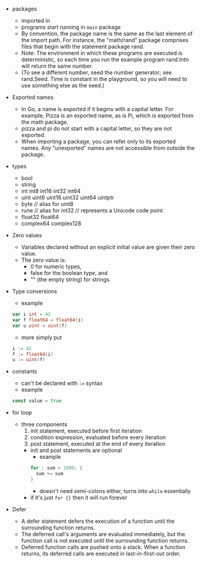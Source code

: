- packages
  - imported in
  - programs start running in `main` package
  - By convention, the package name is the same as the last element of the import path. For instance, the "math/rand" package comprises files that begin with the statement package rand.
  - Note: The environment in which these programs are executed is deterministic, so each time you run the example program rand.Intn will return the same number.
  - (To see a different number, seed the number generator; see rand.Seed. Time is constant in the playground, so you will need to use something else as the seed.)
- Exported names
  - In Go, a name is exported if it begins with a capital letter. For example, Pizza is an exported name, as is Pi, which is exported from the math package.
  - pizza and pi do not start with a capital letter, so they are not exported.
  - When importing a package, you can refer only to its exported names. Any "unexported" names are not accessible from outside the package.
- types
  - bool
  - string
  - int int8 int16 int32 int64
  - uint uint8 uint16 uint32 uint64 uintptr
  - byte // alias for uint8
  - rune // alias for int32
    // represents a Unicode code point
  - float32 float64
  - complex64 complex128
- Zero values
  - Variables declared without an explicit initial value are given their zero value.
  - The zero value is:
    - 0 for numeric types,
    - false for the boolean type, and
    - "" (the empty string) for strings.
- Type conversions
  - example
  ```go
  var i int = 42
  var f float64 = float64(i)
  var u uint = uint(f)
  ```
  - more simply put
  ```go
  i := 42
  f := float64(i)
  u := uint(f)
  ```
- constants
  - can't be declared with `:=` syntax
  - example
  ```go
  const value = true
  ```
- for loop
  - three components
    1. init statement, executed before first iteration
    2. condition expression, evaluated before every iteration
    3. post statement, executed at the end of every iteration
    - init and post statements are optional
      - example
      ```go
      for ; sum < 1000; {
        sum += sum
      }
      ```
      - doesn't need semi-colons either, turns into `while` essentially
    - if it's just `for {}` then it will run forever
- Defer

  - A defer statement defers the execution of a function until the surrounding function returns.
  - The deferred call's arguments are evaluated immediately, but the function call is not executed until the surrounding function returns.
  - Deferred function calls are pushed onto a stack. When a function returns, its deferred calls are executed in last-in-first-out order.
